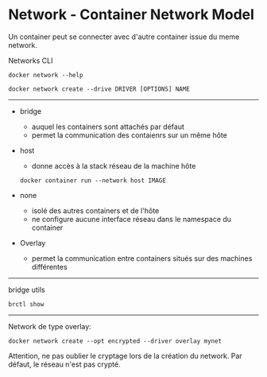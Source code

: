 # Network - Container Network Model 

Un container peut se connecter avec d'autre container issue du meme network. 

Networks CLI 
```
docker network --help
```

```
docker network create --drive DRIVER [OPTIONS] NAME 
```

***
* bridge 
    * auquel les containers sont attachés par défaut 
    * permet la communication des contaienrs sur un même hôte
* host
    * donne accès à la stack réseau de la machine hôte
    ```
    docker container run --network host IMAGE
    ```
     
* none
    * isolé des autres containers et de l'hôte 
    * ne configure aucune interface réseau dans le namespace du container 
* Overlay 
    * permet la communication entre containers situés sur des machines différentes 

    
***
bridge utils 
```
brctl show
```
***

Network de type overlay:
```
docker network create --opt encrypted --driver overlay mynet 
```
Attention, ne pas oublier le cryptage lors de la création du network. Par défaut, le réseau n'est pas crypté. 